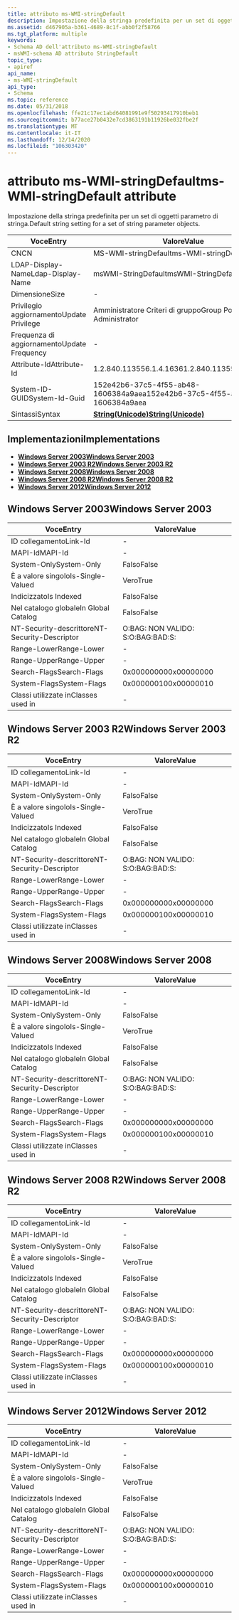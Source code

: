 ```yaml
---
title: attributo ms-WMI-stringDefault
description: Impostazione della stringa predefinita per un set di oggetti parametro di stringa.
ms.assetid: d467905a-b361-4689-8c1f-abb0f2f58766
ms.tgt_platform: multiple
keywords:
- Schema AD dell'attributo ms-WMI-stringDefault
- msWMI-schema AD attributo StringDefault
topic_type:
- apiref
api_name:
- ms-WMI-stringDefault
api_type:
- Schema
ms.topic: reference
ms.date: 05/31/2018
ms.openlocfilehash: ffe21c17ec1abd64081991e9f50293417910beb1
ms.sourcegitcommit: b77ace27b0432e7cd3863191b11926be032fbe2f
ms.translationtype: MT
ms.contentlocale: it-IT
ms.lasthandoff: 12/14/2020
ms.locfileid: "106303420"
---
```

# <a name="ms-wmi-stringdefault-attribute"></a><span data-ttu-id="c2d3b-105">attributo ms-WMI-stringDefault</span><span class="sxs-lookup"><span data-stu-id="c2d3b-105">ms-WMI-stringDefault attribute</span></span>

<span data-ttu-id="c2d3b-106">Impostazione della stringa predefinita per un set di oggetti parametro di stringa.</span><span class="sxs-lookup"><span data-stu-id="c2d3b-106">Default string setting for a set of string parameter objects.</span></span>



| <span data-ttu-id="c2d3b-107">Voce</span><span class="sxs-lookup"><span data-stu-id="c2d3b-107">Entry</span></span> | <span data-ttu-id="c2d3b-108">Valore</span><span class="sxs-lookup"><span data-stu-id="c2d3b-108">Value</span></span> |
|-------------------|---------------------------------------------|
| <span data-ttu-id="c2d3b-109">CN</span><span class="sxs-lookup"><span data-stu-id="c2d3b-109">CN</span></span>                | <span data-ttu-id="c2d3b-110">MS-WMI-stringDefault</span><span class="sxs-lookup"><span data-stu-id="c2d3b-110">ms-WMI-stringDefault</span></span>                        |
| <span data-ttu-id="c2d3b-111">LDAP-Display-Name</span><span class="sxs-lookup"><span data-stu-id="c2d3b-111">Ldap-Display-Name</span></span> | <span data-ttu-id="c2d3b-112">msWMI-StringDefault</span><span class="sxs-lookup"><span data-stu-id="c2d3b-112">msWMI-StringDefault</span></span>                         |
| <span data-ttu-id="c2d3b-113">Dimensione</span><span class="sxs-lookup"><span data-stu-id="c2d3b-113">Size</span></span>              | \-                                          |
| <span data-ttu-id="c2d3b-114">Privilegio aggiornamento</span><span class="sxs-lookup"><span data-stu-id="c2d3b-114">Update Privilege</span></span>  | <span data-ttu-id="c2d3b-115">Amministratore Criteri di gruppo</span><span class="sxs-lookup"><span data-stu-id="c2d3b-115">Group Policy Administrator</span></span>                  |
| <span data-ttu-id="c2d3b-116">Frequenza di aggiornamento</span><span class="sxs-lookup"><span data-stu-id="c2d3b-116">Update Frequency</span></span>  | \-                                          |
| <span data-ttu-id="c2d3b-117">Attribute-Id</span><span class="sxs-lookup"><span data-stu-id="c2d3b-117">Attribute-Id</span></span>      | <span data-ttu-id="c2d3b-118">1.2.840.113556.1.4.1636</span><span class="sxs-lookup"><span data-stu-id="c2d3b-118">1.2.840.113556.1.4.1636</span></span>                     |
| <span data-ttu-id="c2d3b-119">System-ID-GUID</span><span class="sxs-lookup"><span data-stu-id="c2d3b-119">System-Id-Guid</span></span>    | <span data-ttu-id="c2d3b-120">152e42b6-37c5-4f55-ab48-1606384a9aea</span><span class="sxs-lookup"><span data-stu-id="c2d3b-120">152e42b6-37c5-4f55-ab48-1606384a9aea</span></span>        |
| <span data-ttu-id="c2d3b-121">Sintassi</span><span class="sxs-lookup"><span data-stu-id="c2d3b-121">Syntax</span></span>            | [<span data-ttu-id="c2d3b-122">**String(Unicode)**</span><span class="sxs-lookup"><span data-stu-id="c2d3b-122">**String(Unicode)**</span></span>](s-string-unicode.md) |



## <a name="implementations"></a><span data-ttu-id="c2d3b-123">Implementazioni</span><span class="sxs-lookup"><span data-stu-id="c2d3b-123">Implementations</span></span>

-   [<span data-ttu-id="c2d3b-124">**Windows Server 2003**</span><span class="sxs-lookup"><span data-stu-id="c2d3b-124">**Windows Server 2003**</span></span>](#windows-server-2003)
-   [<span data-ttu-id="c2d3b-125">**Windows Server 2003 R2**</span><span class="sxs-lookup"><span data-stu-id="c2d3b-125">**Windows Server 2003 R2**</span></span>](#windows-server-2003-r2)
-   [<span data-ttu-id="c2d3b-126">**Windows Server 2008**</span><span class="sxs-lookup"><span data-stu-id="c2d3b-126">**Windows Server 2008**</span></span>](#windows-server-2008)
-   [<span data-ttu-id="c2d3b-127">**Windows Server 2008 R2**</span><span class="sxs-lookup"><span data-stu-id="c2d3b-127">**Windows Server 2008 R2**</span></span>](#windows-server-2008-r2)
-   [<span data-ttu-id="c2d3b-128">**Windows Server 2012**</span><span class="sxs-lookup"><span data-stu-id="c2d3b-128">**Windows Server 2012**</span></span>](#windows-server-2012)

## <a name="windows-server-2003"></a><span data-ttu-id="c2d3b-129">Windows Server 2003</span><span class="sxs-lookup"><span data-stu-id="c2d3b-129">Windows Server 2003</span></span>



| <span data-ttu-id="c2d3b-130">Voce</span><span class="sxs-lookup"><span data-stu-id="c2d3b-130">Entry</span></span> | <span data-ttu-id="c2d3b-131">Valore</span><span class="sxs-lookup"><span data-stu-id="c2d3b-131">Value</span></span> |
|------------------------|--------------|
| <span data-ttu-id="c2d3b-132">ID collegamento</span><span class="sxs-lookup"><span data-stu-id="c2d3b-132">Link-Id</span></span>                | \-           |
| <span data-ttu-id="c2d3b-133">MAPI-Id</span><span class="sxs-lookup"><span data-stu-id="c2d3b-133">MAPI-Id</span></span>                | \-           |
| <span data-ttu-id="c2d3b-134">System-Only</span><span class="sxs-lookup"><span data-stu-id="c2d3b-134">System-Only</span></span>            | <span data-ttu-id="c2d3b-135">Falso</span><span class="sxs-lookup"><span data-stu-id="c2d3b-135">False</span></span>        |
| <span data-ttu-id="c2d3b-136">È a valore singolo</span><span class="sxs-lookup"><span data-stu-id="c2d3b-136">Is-Single-Valued</span></span>       | <span data-ttu-id="c2d3b-137">Vero</span><span class="sxs-lookup"><span data-stu-id="c2d3b-137">True</span></span>         |
| <span data-ttu-id="c2d3b-138">Indicizzato</span><span class="sxs-lookup"><span data-stu-id="c2d3b-138">Is Indexed</span></span>             | <span data-ttu-id="c2d3b-139">Falso</span><span class="sxs-lookup"><span data-stu-id="c2d3b-139">False</span></span>        |
| <span data-ttu-id="c2d3b-140">Nel catalogo globale</span><span class="sxs-lookup"><span data-stu-id="c2d3b-140">In Global Catalog</span></span>      | <span data-ttu-id="c2d3b-141">Falso</span><span class="sxs-lookup"><span data-stu-id="c2d3b-141">False</span></span>        |
| <span data-ttu-id="c2d3b-142">NT-Security-descrittore</span><span class="sxs-lookup"><span data-stu-id="c2d3b-142">NT-Security-Descriptor</span></span> | <span data-ttu-id="c2d3b-143">O:BAG: NON VALIDO: S:</span><span class="sxs-lookup"><span data-stu-id="c2d3b-143">O:BAG:BAD:S:</span></span> |
| <span data-ttu-id="c2d3b-144">Range-Lower</span><span class="sxs-lookup"><span data-stu-id="c2d3b-144">Range-Lower</span></span>            | \-           |
| <span data-ttu-id="c2d3b-145">Range-Upper</span><span class="sxs-lookup"><span data-stu-id="c2d3b-145">Range-Upper</span></span>            | \-           |
| <span data-ttu-id="c2d3b-146">Search-Flags</span><span class="sxs-lookup"><span data-stu-id="c2d3b-146">Search-Flags</span></span>           | <span data-ttu-id="c2d3b-147">0x00000000</span><span class="sxs-lookup"><span data-stu-id="c2d3b-147">0x00000000</span></span>   |
| <span data-ttu-id="c2d3b-148">System-Flags</span><span class="sxs-lookup"><span data-stu-id="c2d3b-148">System-Flags</span></span>           | <span data-ttu-id="c2d3b-149">0x00000010</span><span class="sxs-lookup"><span data-stu-id="c2d3b-149">0x00000010</span></span>   |
| <span data-ttu-id="c2d3b-150">Classi utilizzate in</span><span class="sxs-lookup"><span data-stu-id="c2d3b-150">Classes used in</span></span>        | \-           |



## <a name="windows-server-2003-r2"></a><span data-ttu-id="c2d3b-151">Windows Server 2003 R2</span><span class="sxs-lookup"><span data-stu-id="c2d3b-151">Windows Server 2003 R2</span></span>



| <span data-ttu-id="c2d3b-152">Voce</span><span class="sxs-lookup"><span data-stu-id="c2d3b-152">Entry</span></span> | <span data-ttu-id="c2d3b-153">Valore</span><span class="sxs-lookup"><span data-stu-id="c2d3b-153">Value</span></span> |
|------------------------|--------------|
| <span data-ttu-id="c2d3b-154">ID collegamento</span><span class="sxs-lookup"><span data-stu-id="c2d3b-154">Link-Id</span></span>                | \-           |
| <span data-ttu-id="c2d3b-155">MAPI-Id</span><span class="sxs-lookup"><span data-stu-id="c2d3b-155">MAPI-Id</span></span>                | \-           |
| <span data-ttu-id="c2d3b-156">System-Only</span><span class="sxs-lookup"><span data-stu-id="c2d3b-156">System-Only</span></span>            | <span data-ttu-id="c2d3b-157">Falso</span><span class="sxs-lookup"><span data-stu-id="c2d3b-157">False</span></span>        |
| <span data-ttu-id="c2d3b-158">È a valore singolo</span><span class="sxs-lookup"><span data-stu-id="c2d3b-158">Is-Single-Valued</span></span>       | <span data-ttu-id="c2d3b-159">Vero</span><span class="sxs-lookup"><span data-stu-id="c2d3b-159">True</span></span>         |
| <span data-ttu-id="c2d3b-160">Indicizzato</span><span class="sxs-lookup"><span data-stu-id="c2d3b-160">Is Indexed</span></span>             | <span data-ttu-id="c2d3b-161">Falso</span><span class="sxs-lookup"><span data-stu-id="c2d3b-161">False</span></span>        |
| <span data-ttu-id="c2d3b-162">Nel catalogo globale</span><span class="sxs-lookup"><span data-stu-id="c2d3b-162">In Global Catalog</span></span>      | <span data-ttu-id="c2d3b-163">Falso</span><span class="sxs-lookup"><span data-stu-id="c2d3b-163">False</span></span>        |
| <span data-ttu-id="c2d3b-164">NT-Security-descrittore</span><span class="sxs-lookup"><span data-stu-id="c2d3b-164">NT-Security-Descriptor</span></span> | <span data-ttu-id="c2d3b-165">O:BAG: NON VALIDO: S:</span><span class="sxs-lookup"><span data-stu-id="c2d3b-165">O:BAG:BAD:S:</span></span> |
| <span data-ttu-id="c2d3b-166">Range-Lower</span><span class="sxs-lookup"><span data-stu-id="c2d3b-166">Range-Lower</span></span>            | \-           |
| <span data-ttu-id="c2d3b-167">Range-Upper</span><span class="sxs-lookup"><span data-stu-id="c2d3b-167">Range-Upper</span></span>            | \-           |
| <span data-ttu-id="c2d3b-168">Search-Flags</span><span class="sxs-lookup"><span data-stu-id="c2d3b-168">Search-Flags</span></span>           | <span data-ttu-id="c2d3b-169">0x00000000</span><span class="sxs-lookup"><span data-stu-id="c2d3b-169">0x00000000</span></span>   |
| <span data-ttu-id="c2d3b-170">System-Flags</span><span class="sxs-lookup"><span data-stu-id="c2d3b-170">System-Flags</span></span>           | <span data-ttu-id="c2d3b-171">0x00000010</span><span class="sxs-lookup"><span data-stu-id="c2d3b-171">0x00000010</span></span>   |
| <span data-ttu-id="c2d3b-172">Classi utilizzate in</span><span class="sxs-lookup"><span data-stu-id="c2d3b-172">Classes used in</span></span>        | \-           |



## <a name="windows-server-2008"></a><span data-ttu-id="c2d3b-173">Windows Server 2008</span><span class="sxs-lookup"><span data-stu-id="c2d3b-173">Windows Server 2008</span></span>



| <span data-ttu-id="c2d3b-174">Voce</span><span class="sxs-lookup"><span data-stu-id="c2d3b-174">Entry</span></span> | <span data-ttu-id="c2d3b-175">Valore</span><span class="sxs-lookup"><span data-stu-id="c2d3b-175">Value</span></span> |
|------------------------|--------------|
| <span data-ttu-id="c2d3b-176">ID collegamento</span><span class="sxs-lookup"><span data-stu-id="c2d3b-176">Link-Id</span></span>                | \-           |
| <span data-ttu-id="c2d3b-177">MAPI-Id</span><span class="sxs-lookup"><span data-stu-id="c2d3b-177">MAPI-Id</span></span>                | \-           |
| <span data-ttu-id="c2d3b-178">System-Only</span><span class="sxs-lookup"><span data-stu-id="c2d3b-178">System-Only</span></span>            | <span data-ttu-id="c2d3b-179">Falso</span><span class="sxs-lookup"><span data-stu-id="c2d3b-179">False</span></span>        |
| <span data-ttu-id="c2d3b-180">È a valore singolo</span><span class="sxs-lookup"><span data-stu-id="c2d3b-180">Is-Single-Valued</span></span>       | <span data-ttu-id="c2d3b-181">Vero</span><span class="sxs-lookup"><span data-stu-id="c2d3b-181">True</span></span>         |
| <span data-ttu-id="c2d3b-182">Indicizzato</span><span class="sxs-lookup"><span data-stu-id="c2d3b-182">Is Indexed</span></span>             | <span data-ttu-id="c2d3b-183">Falso</span><span class="sxs-lookup"><span data-stu-id="c2d3b-183">False</span></span>        |
| <span data-ttu-id="c2d3b-184">Nel catalogo globale</span><span class="sxs-lookup"><span data-stu-id="c2d3b-184">In Global Catalog</span></span>      | <span data-ttu-id="c2d3b-185">Falso</span><span class="sxs-lookup"><span data-stu-id="c2d3b-185">False</span></span>        |
| <span data-ttu-id="c2d3b-186">NT-Security-descrittore</span><span class="sxs-lookup"><span data-stu-id="c2d3b-186">NT-Security-Descriptor</span></span> | <span data-ttu-id="c2d3b-187">O:BAG: NON VALIDO: S:</span><span class="sxs-lookup"><span data-stu-id="c2d3b-187">O:BAG:BAD:S:</span></span> |
| <span data-ttu-id="c2d3b-188">Range-Lower</span><span class="sxs-lookup"><span data-stu-id="c2d3b-188">Range-Lower</span></span>            | \-           |
| <span data-ttu-id="c2d3b-189">Range-Upper</span><span class="sxs-lookup"><span data-stu-id="c2d3b-189">Range-Upper</span></span>            | \-           |
| <span data-ttu-id="c2d3b-190">Search-Flags</span><span class="sxs-lookup"><span data-stu-id="c2d3b-190">Search-Flags</span></span>           | <span data-ttu-id="c2d3b-191">0x00000000</span><span class="sxs-lookup"><span data-stu-id="c2d3b-191">0x00000000</span></span>   |
| <span data-ttu-id="c2d3b-192">System-Flags</span><span class="sxs-lookup"><span data-stu-id="c2d3b-192">System-Flags</span></span>           | <span data-ttu-id="c2d3b-193">0x00000010</span><span class="sxs-lookup"><span data-stu-id="c2d3b-193">0x00000010</span></span>   |
| <span data-ttu-id="c2d3b-194">Classi utilizzate in</span><span class="sxs-lookup"><span data-stu-id="c2d3b-194">Classes used in</span></span>        | \-           |



## <a name="windows-server-2008-r2"></a><span data-ttu-id="c2d3b-195">Windows Server 2008 R2</span><span class="sxs-lookup"><span data-stu-id="c2d3b-195">Windows Server 2008 R2</span></span>



| <span data-ttu-id="c2d3b-196">Voce</span><span class="sxs-lookup"><span data-stu-id="c2d3b-196">Entry</span></span> | <span data-ttu-id="c2d3b-197">Valore</span><span class="sxs-lookup"><span data-stu-id="c2d3b-197">Value</span></span> |
|------------------------|--------------|
| <span data-ttu-id="c2d3b-198">ID collegamento</span><span class="sxs-lookup"><span data-stu-id="c2d3b-198">Link-Id</span></span>                | \-           |
| <span data-ttu-id="c2d3b-199">MAPI-Id</span><span class="sxs-lookup"><span data-stu-id="c2d3b-199">MAPI-Id</span></span>                | \-           |
| <span data-ttu-id="c2d3b-200">System-Only</span><span class="sxs-lookup"><span data-stu-id="c2d3b-200">System-Only</span></span>            | <span data-ttu-id="c2d3b-201">Falso</span><span class="sxs-lookup"><span data-stu-id="c2d3b-201">False</span></span>        |
| <span data-ttu-id="c2d3b-202">È a valore singolo</span><span class="sxs-lookup"><span data-stu-id="c2d3b-202">Is-Single-Valued</span></span>       | <span data-ttu-id="c2d3b-203">Vero</span><span class="sxs-lookup"><span data-stu-id="c2d3b-203">True</span></span>         |
| <span data-ttu-id="c2d3b-204">Indicizzato</span><span class="sxs-lookup"><span data-stu-id="c2d3b-204">Is Indexed</span></span>             | <span data-ttu-id="c2d3b-205">Falso</span><span class="sxs-lookup"><span data-stu-id="c2d3b-205">False</span></span>        |
| <span data-ttu-id="c2d3b-206">Nel catalogo globale</span><span class="sxs-lookup"><span data-stu-id="c2d3b-206">In Global Catalog</span></span>      | <span data-ttu-id="c2d3b-207">Falso</span><span class="sxs-lookup"><span data-stu-id="c2d3b-207">False</span></span>        |
| <span data-ttu-id="c2d3b-208">NT-Security-descrittore</span><span class="sxs-lookup"><span data-stu-id="c2d3b-208">NT-Security-Descriptor</span></span> | <span data-ttu-id="c2d3b-209">O:BAG: NON VALIDO: S:</span><span class="sxs-lookup"><span data-stu-id="c2d3b-209">O:BAG:BAD:S:</span></span> |
| <span data-ttu-id="c2d3b-210">Range-Lower</span><span class="sxs-lookup"><span data-stu-id="c2d3b-210">Range-Lower</span></span>            | \-           |
| <span data-ttu-id="c2d3b-211">Range-Upper</span><span class="sxs-lookup"><span data-stu-id="c2d3b-211">Range-Upper</span></span>            | \-           |
| <span data-ttu-id="c2d3b-212">Search-Flags</span><span class="sxs-lookup"><span data-stu-id="c2d3b-212">Search-Flags</span></span>           | <span data-ttu-id="c2d3b-213">0x00000000</span><span class="sxs-lookup"><span data-stu-id="c2d3b-213">0x00000000</span></span>   |
| <span data-ttu-id="c2d3b-214">System-Flags</span><span class="sxs-lookup"><span data-stu-id="c2d3b-214">System-Flags</span></span>           | <span data-ttu-id="c2d3b-215">0x00000010</span><span class="sxs-lookup"><span data-stu-id="c2d3b-215">0x00000010</span></span>   |
| <span data-ttu-id="c2d3b-216">Classi utilizzate in</span><span class="sxs-lookup"><span data-stu-id="c2d3b-216">Classes used in</span></span>        | \-           |



## <a name="windows-server-2012"></a><span data-ttu-id="c2d3b-217">Windows Server 2012</span><span class="sxs-lookup"><span data-stu-id="c2d3b-217">Windows Server 2012</span></span>



| <span data-ttu-id="c2d3b-218">Voce</span><span class="sxs-lookup"><span data-stu-id="c2d3b-218">Entry</span></span> | <span data-ttu-id="c2d3b-219">Valore</span><span class="sxs-lookup"><span data-stu-id="c2d3b-219">Value</span></span> |
|------------------------|--------------|
| <span data-ttu-id="c2d3b-220">ID collegamento</span><span class="sxs-lookup"><span data-stu-id="c2d3b-220">Link-Id</span></span>                | \-           |
| <span data-ttu-id="c2d3b-221">MAPI-Id</span><span class="sxs-lookup"><span data-stu-id="c2d3b-221">MAPI-Id</span></span>                | \-           |
| <span data-ttu-id="c2d3b-222">System-Only</span><span class="sxs-lookup"><span data-stu-id="c2d3b-222">System-Only</span></span>            | <span data-ttu-id="c2d3b-223">Falso</span><span class="sxs-lookup"><span data-stu-id="c2d3b-223">False</span></span>        |
| <span data-ttu-id="c2d3b-224">È a valore singolo</span><span class="sxs-lookup"><span data-stu-id="c2d3b-224">Is-Single-Valued</span></span>       | <span data-ttu-id="c2d3b-225">Vero</span><span class="sxs-lookup"><span data-stu-id="c2d3b-225">True</span></span>         |
| <span data-ttu-id="c2d3b-226">Indicizzato</span><span class="sxs-lookup"><span data-stu-id="c2d3b-226">Is Indexed</span></span>             | <span data-ttu-id="c2d3b-227">Falso</span><span class="sxs-lookup"><span data-stu-id="c2d3b-227">False</span></span>        |
| <span data-ttu-id="c2d3b-228">Nel catalogo globale</span><span class="sxs-lookup"><span data-stu-id="c2d3b-228">In Global Catalog</span></span>      | <span data-ttu-id="c2d3b-229">Falso</span><span class="sxs-lookup"><span data-stu-id="c2d3b-229">False</span></span>        |
| <span data-ttu-id="c2d3b-230">NT-Security-descrittore</span><span class="sxs-lookup"><span data-stu-id="c2d3b-230">NT-Security-Descriptor</span></span> | <span data-ttu-id="c2d3b-231">O:BAG: NON VALIDO: S:</span><span class="sxs-lookup"><span data-stu-id="c2d3b-231">O:BAG:BAD:S:</span></span> |
| <span data-ttu-id="c2d3b-232">Range-Lower</span><span class="sxs-lookup"><span data-stu-id="c2d3b-232">Range-Lower</span></span>            | \-           |
| <span data-ttu-id="c2d3b-233">Range-Upper</span><span class="sxs-lookup"><span data-stu-id="c2d3b-233">Range-Upper</span></span>            | \-           |
| <span data-ttu-id="c2d3b-234">Search-Flags</span><span class="sxs-lookup"><span data-stu-id="c2d3b-234">Search-Flags</span></span>           | <span data-ttu-id="c2d3b-235">0x00000000</span><span class="sxs-lookup"><span data-stu-id="c2d3b-235">0x00000000</span></span>   |
| <span data-ttu-id="c2d3b-236">System-Flags</span><span class="sxs-lookup"><span data-stu-id="c2d3b-236">System-Flags</span></span>           | <span data-ttu-id="c2d3b-237">0x00000010</span><span class="sxs-lookup"><span data-stu-id="c2d3b-237">0x00000010</span></span>   |
| <span data-ttu-id="c2d3b-238">Classi utilizzate in</span><span class="sxs-lookup"><span data-stu-id="c2d3b-238">Classes used in</span></span>        | \-           |



 

 




